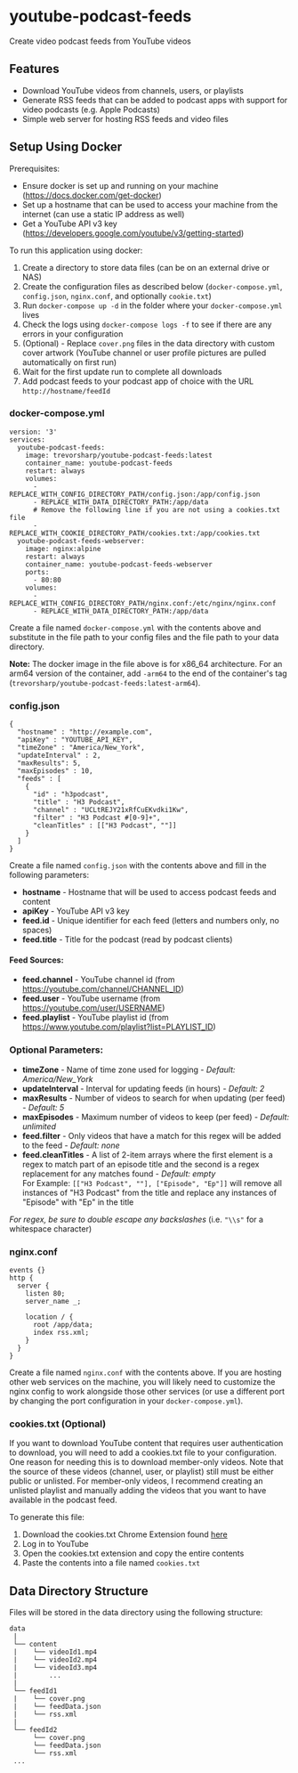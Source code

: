 # youtube-podcast-feeds

Create video podcast feeds from YouTube videos

## Features

- Download YouTube videos from channels, users, or playlists
- Generate RSS feeds that can be added to podcast apps with support for video podcasts (e.g. Apple Podcasts)
- Simple web server for hosting RSS feeds and video files

## Setup Using Docker

Prerequisites:

- Ensure docker is set up and running on your machine (https://docs.docker.com/get-docker)
- Set up a hostname that can be used to access your machine from the internet (can use a static IP address as well)
- Get a YouTube API v3 key (https://developers.google.com/youtube/v3/getting-started)

To run this application using docker:

1. Create a directory to store data files (can be on an external drive or NAS)
2. Create the configuration files as described below (`docker-compose.yml`, `config.json`, `nginx.conf`, and optionally `cookie.txt`)
3. Run `docker-compose up -d` in the folder where your `docker-compose.yml` lives
4. Check the logs using `docker-compose logs -f` to see if there are any errors in your configuration
5. (Optional) - Replace `cover.png` files in the data directory with custom cover artwork (YouTube channel or user profile pictures are pulled automatically on first run)
6. Wait for the first update run to complete all downloads
7. Add podcast feeds to your podcast app of choice with the URL `http://hostname/feedId`

### docker-compose.yml

```
version: '3'
services:
  youtube-podcast-feeds:
    image: trevorsharp/youtube-podcast-feeds:latest
    container_name: youtube-podcast-feeds
    restart: always
    volumes:
      - REPLACE_WITH_CONFIG_DIRECTORY_PATH/config.json:/app/config.json
      - REPLACE_WITH_DATA_DIRECTORY_PATH:/app/data
      # Remove the following line if you are not using a cookies.txt file
      - REPLACE_WITH_COOKIE_DIRECTORY_PATH/cookies.txt:/app/cookies.txt
  youtube-podcast-feeds-webserver:
    image: nginx:alpine
    restart: always
    container_name: youtube-podcast-feeds-webserver
    ports:
      - 80:80
    volumes:
      - REPLACE_WITH_CONFIG_DIRECTORY_PATH/nginx.conf:/etc/nginx/nginx.conf
      - REPLACE_WITH_DATA_DIRECTORY_PATH:/app/data
```

Create a file named `docker-compose.yml` with the contents above and substitute in the file path to your config files and the file path to your data directory.

**Note:** The docker image in the file above is for x86_64 architecture. For an arm64 version of the container, add `-arm64` to the end of the container's tag (`trevorsharp/youtube-podcast-feeds:latest-arm64`).

### config.json

```
{
  "hostname" : "http://example.com",
  "apiKey" : "YOUTUBE_API_KEY",
  "timeZone" : "America/New_York",
  "updateInterval" : 2,
  "maxResults": 5,
  "maxEpisodes" : 10,
  "feeds" : [
    {
      "id" : "h3podcast",
      "title" : "H3 Podcast",
      "channel" : "UCLtREJY21xRfCuEKvdki1Kw",
      "filter" : "H3 Podcast #[0-9]+",
      "cleanTitles" : [["H3 Podcast", ""]]
    }
  ]
}
```

Create a file named `config.json` with the contents above and fill in the following parameters:

- **hostname** - Hostname that will be used to access podcast feeds and content
- **apiKey** - YouTube API v3 key
- **feed.id** - Unique identifier for each feed (letters and numbers only, no spaces)
- **feed.title** - Title for the podcast (read by podcast clients)

#### Feed Sources:

- **feed.channel** - YouTube channel id (from https://youtube.com/channel/CHANNEL_ID)
- **feed.user** - YouTube username (from https://youtube.com/user/USERNAME)
- **feed.playlist** - YouTube playlist id (from https://www.youtube.com/playlist?list=PLAYLIST_ID)

### Optional Parameters:

- **timeZone** - Name of time zone used for logging - _Default: America/New_York_
- **updateInterval** - Interval for updating feeds (in hours) - _Default: 2_
- **maxResults** - Number of videos to search for when updating (per feed) - _Default: 5_
- **maxEpisodes** - Maximum number of videos to keep (per feed) - _Default: unlimited_
- **feed.filter** - Only videos that have a match for this regex will be added to the feed - _Default: none_
- **feed.cleanTitles** - A list of 2-item arrays where the first element is a regex to match part of an episode title and the second is a regex replacement for any matches found - _Default: empty_  
  For Example: `[["H3 Podcast", ""], ["Episode", "Ep"]]` will remove all instances of "H3 Podcast" from the title and replace any instances of "Episode" with "Ep" in the title

_For regex, be sure to double escape any backslashes_ (i.e. `"\\s"` for a whitespace character)

### nginx.conf

```
events {}
http {
  server {
    listen 80;
    server_name _;

    location / {
      root /app/data;
      index rss.xml;
    }
  }
}
```

Create a file named `nginx.conf` with the contents above. If you are hosting other web services on the machine, you will likely need to customize the nginx config to work alongside those other services (or use a different port by changing the port configuration in your `docker-compose.yml`).

### cookies.txt (Optional)

If you want to download YouTube content that requires user authentication to download, you will need to add a cookies.txt file to your configuration. One reason for needing this is to download member-only videos. Note that the source of these videos (channel, user, or playlist) still must be either public or unlisted. For member-only videos, I recommend creating an unlisted playlist and manually adding the videos that you want to have available in the podcast feed.

To generate this file:

1. Download the cookies.txt Chrome Extension found [here](https://chrome.google.com/webstore/detail/cookiestxt/njabckikapfpffapmjgojcnbfjonfjfg)
2. Log in to YouTube
3. Open the cookies.txt extension and copy the entire contents
4. Paste the contents into a file named `cookies.txt`

## Data Directory Structure

Files will be stored in the data directory using the following structure:

```
data
 |
 └── content
 |    └── videoId1.mp4
 |    └── videoId2.mp4
 |    └── videoId3.mp4
 |        ...
 |
 └── feedId1
 |    └── cover.png
 |    └── feedData.json
 |    └── rss.xml
 |
 └── feedId2
      └── cover.png
      └── feedData.json
      └── rss.xml
 ...
```
